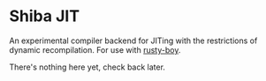 # Shiba JIT

An experimental compiler backend for JITing with the restrictions of dynamic recompilation. For use with [rusty-boy].

There's nothing here yet, check back later.

[rusty-boy]: https://github.com/markmccaskey/rusty-boy
